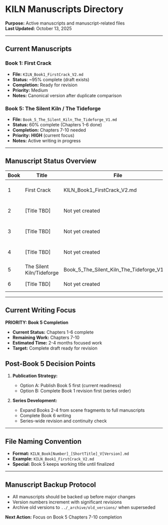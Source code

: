# KILN Manuscripts Directory

**Purpose:** Active manuscripts and manuscript-related files  
**Last Updated:** October 13, 2025  

---

## Current Manuscripts

### Book 1: First Crack
- **File:** `KILN_Book1_FirstCrack_V2.md`
- **Status:** ~95% complete (draft exists)
- **Completion:** Ready for revision
- **Priority:** Medium
- **Notes:** Canonical version after duplicate comparison

### Book 5: The Silent Kiln / The Tideforge  
- **File:** `Book_5_The_Silent_Kiln_The_Tideforge_V1.md`
- **Status:** 60% complete (Chapters 1-6 done)
- **Completion:** Chapters 7-10 needed
- **Priority:** **HIGH** (current focus)
- **Notes:** Active writing in progress

---

## Manuscript Status Overview

| Book | Title | File | Completion | Priority | Notes |
|------|-------|------|------------|----------|--------|
| 1 | First Crack | KILN_Book1_FirstCrack_V2.md | ~95% | Medium | Draft ready for revision |
| 2 | [Title TBD] | Not yet created | ~30% | Low | Scene fragments exist |
| 3 | [Title TBD] | Not yet created | ~30% | Low | Scene fragments exist |
| 4 | [Title TBD] | Not yet created | ~30% | Low | Scene fragments exist |
| 5 | The Silent Kiln/Tideforge | Book_5_The_Silent_Kiln_The_Tideforge_V1.md | 60% | **HIGH** | Active work |
| 6 | [Title TBD] | Not yet created | 0% | Medium | Fully planned |

---

## Current Writing Focus

**PRIORITY: Book 5 Completion**
- **Current Status:** Chapters 1-6 complete
- **Remaining Work:** Chapters 7-10
- **Estimated Time:** 2-4 months focused work
- **Target:** Complete draft ready for revision

## Post-Book 5 Decision Points

1. **Publication Strategy:** 
   - Option A: Publish Book 5 first (current readiness)
   - Option B: Complete Book 1 revision first (series order)
   
2. **Series Development:**
   - Expand Books 2-4 from scene fragments to full manuscripts
   - Complete Book 6 writing
   - Series-wide revision and continuity check

---

## File Naming Convention

- **Format:** `KILN_Book[Number]_[ShortTitle]_V[Version].md`
- **Example:** `KILN_Book1_FirstCrack_V2.md`
- **Special:** Book 5 keeps working title until finalized

---

## Manuscript Backup Protocol

- All manuscripts should be backed up before major changes
- Version numbers increment with significant revisions
- Archive old versions to `../_archive/old_versions/` when superseded

**Next Action:** Focus on Book 5 Chapters 7-10 completion